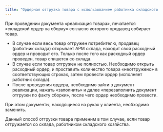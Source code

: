 ```yaml
---
title: "Ордерная отгрузка товара с использованием работника складского хозяйства"
---
```


При проведении документа «реализация товара», печатается «складской ордер на сборку» согласно которого продавец собирает товар.

-   В случае если весь товар отгружен потребителю, продавец (работник склада) открывает АРМ склада, находит свой расходный ордер и проводит его. Только после того как расходный ордер проведен, товар спишется со склада. 
-   В случае если товар отгружен не полностью. Необходимо открыть расходный ордер, и проставить количество товара «неотгружено» в соответствующих строках, затем провести ордер (исполняет работник склада).
-   После проведения ордера, необходимо зайти в документ реализации, нажать «заполнить» и далее «перезаполнить документ отгрузки по факту сборки», после чего ордер необходимо провести.

При этом документы, находящиеся на руках у клиента, необходимо заменить.

Данный способ отгрузки товара применим в том случае, если товар отгружается со склада, работником складского хозяйства.